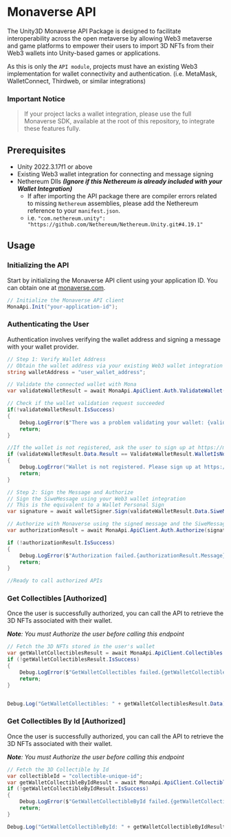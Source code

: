 # Monaverse API

The Unity3D Monaverse API Package is designed to facilitate interoperability across the open metaverse by allowing Web3 metaverse and game platforms to empower their users to import 3D NFTs from their Web3 wallets into Unity-based games or applications. 

As this is only the `API module`, projects must have an existing Web3 implementation for wallet connectivity and authentication. 
(i.e. MetaMask, WalletConnect, Thirdweb, or similar integrations)

### Important Notice

> If your project lacks a wallet integration, please use the full Monaverse SDK, available at the root of this repository, to integrate these features fully.

## Prerequisites

- Unity 2022.3.17f1 or above
- Existing Web3 wallet integration for connecting and message signing
- Nethereum Dlls _**(Ignore if this Nethereum is already included with your Wallet Integration)**_
  - If after importing the API package there are compiler errors related to missing `Nethereum` assemblies, please add the Nethereum reference to your `manifest.json`. 
  - i.e. `"com.nethereum.unity": "https://github.com/Nethereum/Nethereum.Unity.git#4.19.1"`

## Usage

### Initializing the API
Start by initializing the Monaverse API client using your application ID. You can obtain one at [monaverse.com](https://monaverse.com).

```csharp
// Initialize the Monaverse API client
MonaApi.Init("your-application-id");
```

### Authenticating the User
Authentication involves verifying the wallet address and signing a message with your wallet provider.

```csharp
// Step 1: Verify Wallet Address
// Obtain the wallet address via your existing Web3 wallet integration
string walletAddress = "user_wallet_address";

// Validate the connected wallet with Mona
var validateWalletResult = await MonaApi.ApiClient.Auth.ValidateWallet(walletAddress);

// Check if the wallet validation request succeeded
if(!validateWalletResult.IsSuccess)
{
    Debug.LogError($"There was a problem validating your wallet: {validateWalletResult.Message}");
    return;
}

//If the wallet is not registered, ask the user to sign up at https://monaverse.com
if (validateWalletResult.Data.Result == ValidateWalletResult.WalletIsNotRegistered)
{
    Debug.LogError("Wallet is not registered. Please sign up at https://monaverse.com");
    return;
}

// Step 2: Sign the Message and Authorize
// Sign the SiweMessage using your Web3 wallet integration
// This is the equivalent to a Wallet Personal Sign
var signature = await walletSigner.Sign(validateWalletResult.Data.SiweMessage);

// Authorize with Monaverse using the signed message and the SiweMessage
var authorizationResult = await MonaApi.ApiClient.Auth.Authorize(signature, validateWalletResult.Data.SiweMessage);

if (!authorizationResult.IsSuccess)
{
    Debug.LogError($"Authorization failed.{authorizationResult.Message}");
    return;
}

//Ready to call authorized APIs
```

### Get Collectibles [Authorized]
Once the user is successfully authorized, you can call the API to retrieve the 3D NFTs associated with their wallet.

_**Note**: You must Authorize the user before calling this endpoint_
```csharp
// Fetch the 3D NFTs stored in the user's wallet
var getWalletCollectiblesResult = await MonaApi.ApiClient.Collectibles.GetWalletCollectibles();
if (!getWalletCollectiblesResult.IsSuccess)
{
    Debug.LogError($"GetWalletCollectibles failed.{getWalletCollectiblesResult.Message}");
    return;
}


Debug.Log("GetWalletCollectibles: " + getWalletCollectiblesResult.Data);
```

### Get Collectibles By Id [Authorized]
Once the user is successfully authorized, you can call the API to retrieve the 3D NFTs associated with their wallet.

_**Note**: You must Authorize the user before calling this endpoint_
```csharp
// Fetch the 3D Collectible by Id
var collectibleId = "collectible-unique-id";
var getWalletCollectibleByIdResult = await MonaApi.ApiClient.Collectibles.GetWalletCollectibleById(collectibleId);
if (!getWalletCollectibleByIdResult.IsSuccess)
{
    Debug.LogError($"GetWalletCollectibleById failed.{getWalletCollectibleByIdResult.Message}");
    return;
}

Debug.Log("GetWalletCollectibleById: " + getWalletCollectibleByIdResult.Data);
```